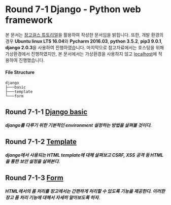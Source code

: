 # Round 7-1 Django - Python web framework

본 문서는 [장고걸스 튜토리얼][djangogirls tutorial]을 활용하여 작성한 문서임을 밝힙니다. 또한, 개발 환경의 경우 **Ubuntu linux LTS 16.04**와 **Pycharm 2016.03**, **python 3.5.2**, **pip3 9.0.1**, **django 2.0.3**을 사용하여 진행하였습니다. 마지막으로 참고자료에서는 호스팅을 위해 가상환경에서 진행하였지만, 본 문서에서는 가상환경을 사용하지 않고 [localhost](http://127.0.0.1:8000)에 적용하여 진행했습니다.  

[djangogirls tutorial]: https://tutorial.djangogirls.org/ko/

#### File Structure

```
django
├───basic
├───template
└───form
```


## Round 7-1-1 [Django basic](/web/django/basic/README.md)

##### django를 다루기 위한 기본적인 environment 설정하는 방법을 살펴볼 것이다.

## Round 7-1-2 [Template](/web/django/template/README.md)

##### django에서 사용되는 HTML template에 대해 살펴보고 CSRF, XSS 공격 등 HTML을 통한 보안 설정을 살펴본다.

## Round 7-1-3 [Form](/web/django/form/README.md)  

##### HTML에서의 폼 처리를 장고에서는 간편하게 처리할 수 있도록 기능을 제공한다. 이러한 장고 폼 처리 기능에 대해서 자세히 알아보도록 하자.

